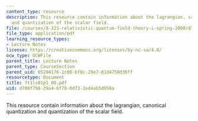 ```yaml
---
content_type: resource
description: This resource contain information about the lagrangian, canonical quantization
  and quantization of the scalar field.
file: /courses/8-323-relativistic-quantum-field-theory-i-spring-2008/d708f79829a46f700d732ed4ab5d956a_ft1ls01p1_08.pdf
file_type: application/pdf
learning_resource_types:
- Lecture Notes
license: https://creativecommons.org/licenses/by-nc-sa/4.0/
ocw_type: OCWFile
parent_title: Lecture Notes
parent_type: CourseSection
parent_uid: 65294176-1c08-bf8c-29e7-81d4750d36ff
resourcetype: Document
title: ft1ls01p1_08.pdf
uid: d708f798-29a4-6f70-0d73-2ed4ab5d956a
---
```

This resource contain information about the lagrangian, canonical quantization and quantization of the scalar field.